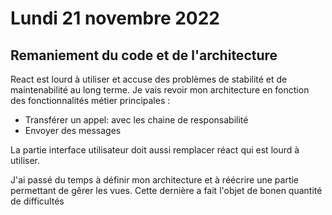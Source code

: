 # Lundi 21 novembre 2022

## Remaniement du code et de l'architecture

React est lourd à utiliser et accuse des problèmes de stabilité et de maintenabilité au long terme.
Je vais revoir mon architecture en fonction des fonctionnalités métier principales :
- Transférer un appel: avec les chaine de responsabilité
- Envoyer des messages

La partie interface utilisateur doit aussi remplacer réact qui est lourd à utiliser.

J'ai passé du temps à définir mon architecture et à réécrire une partie permettant de gêrer les vues.
Cette dernière a fait l'objet de bonen quantité de difficultés